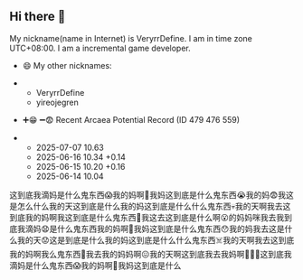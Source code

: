 ﻿## Hi there 👋
My nickname(name in Internet) is VeryrrDefine. I am in time zone UTC+08:00.
I am a incremental game developer.

- 😄 My other nicknames:
- - VeryrrDefine
  - yireojegren

- ➕😁 ➖😨 Recent Arcaea Potential Record (ID 479 476 559)
- - 2025-07-07 10.63
  - 2025-06-16 10.34 +0.14
  - 2025-06-15 10.20 +0.16
  - 2025-06-14 10.04

这到底我滴妈是什么鬼东西😱我的妈啊🧐我妈这到底是什么鬼东西😭我的妈😨我这是怎么什么我的天这到底是什么我的妈这到底是什么什么鬼东西💀我的天啊我去这到底我的妈啊我这到底是什么鬼东西🤔我这去这到底是什么啊😮的妈妈咪我去我到底我滴妈😧是什么鬼东西我的妈啊🤯我妈这到底是什么鬼东西😯我的妈我去这是什么我的天😟这是到底是什么我的妈这到底是什么什么鬼东西☠️我的天啊我去这到底我的妈啊我么鬼东西🤮我去我的妈妈啊😖我的天啊这到底我去我妈啊🦌🦌🦌这到底我滴妈是什么鬼东西😱我的妈啊🧐我妈这到底是什么
<!--
**VeryrrDefine/VeryrrDefine** is a ✨ _special_ ✨ repository because its `README.md` (this file) appears on your GitHub profile.

  - 名称被头炸了(ming2 cheng1 ba3 tou2 zha4 le)(<span style='font-family: "Times New Roman"'>/mɪŋ˧˥ ʈʂʰɤŋ˧ pa˨˩˦ tʰoʊ˧˥ ʈʂa˥˩ lɤ/</span>)
Here are some ideas to get you started:

- 🔭 I’m currently working on ...
- 🌱 I’m currently learning ...
- 👯 I’m looking to collaborate on ...
- 🤔 I’m looking for help with ...
- 💬 Ask me about ...
- 📫 How to reach me: ...
- 😄 Pronouns: ...
- ⚡ Fun fact: **VeryrrDefine/VeryrrDefine** is a ✨ _special_ ✨ repository because its `README.md` (this file) appears on your GitHub profile.

Here are some ideas to get you started:

- 🔭 I’m currently working on ...
- 🌱 I’m currently learning ...
- 👯 I’m looking to collaborate on ...
- 🤔 I’m looking for help with ...
- 💬 Ask me about ...
- 📫 How to reach me: ...
- 😄 Pronouns: ...
- ⚡ Fun fact: 
- 
-->
